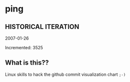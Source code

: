 # ping

## HISTORICAL ITERATION
2007-01-26

Incremented: 3525

## What is this?? 
Linux skills to hack the github commit visualization chart `;-)`
